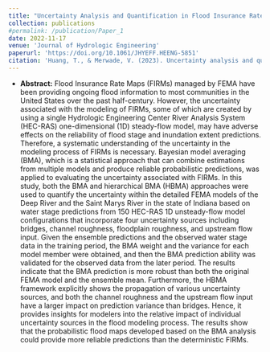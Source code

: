 ```yaml
---
title: "Uncertainty Analysis and Quantification in Flood Insurance Rate Maps Using Bayesian Model Averaging and Hierarchical BMA"
collection: publications
#permalink: /publication/Paper_1
date: 2022-11-17
venue: 'Journal of Hydrologic Engineering'
paperurl: 'https://doi.org/10.1061/JHYEFF.HEENG-5851'
citation: 'Huang, T., & Merwade, V. (2023). Uncertainty analysis and quantification in flood insurance rate maps using Bayesian model averaging and hierarchical BMA. Journal of Hydrologic Engineering, 28(2), 04022038.'
---
```

* **Abstract:** Flood Insurance Rate Maps (FIRMs) managed by FEMA have been providing ongoing flood information to most communities in the United States over the past half-century. However, the uncertainty associated with the modeling of FIRMs, some of which are created by using a single Hydrologic Engineering Center River Analysis System (HEC-RAS) one-dimensional (1D) steady-flow model, may have adverse effects on the reliability of flood stage and inundation extent predictions. Therefore, a systematic understanding of the uncertainty in the modeling process of FIRMs is necessary. Bayesian model averaging (BMA), which is a statistical approach that can combine estimations from multiple models and produce reliable probabilistic predictions, was applied to evaluating the uncertainty associated with FIRMs. In this study, both the BMA and hierarchical BMA (HBMA) approaches were used to quantify the uncertainty within the detailed FEMA models of the Deep River and the Saint Marys River in the state of Indiana based on water stage predictions from 150 HEC-RAS 1D unsteady-flow model configurations that incorporate four uncertainty sources including bridges, channel roughness, floodplain roughness, and upstream flow input. Given the ensemble predictions and the observed water stage data in the training period, the BMA weight and the variance for each model member were obtained, and then the BMA prediction ability was validated for the observed data from the later period. The results indicate that the BMA prediction is more robust than both the original FEMA model and the ensemble mean. Furthermore, the HBMA framework explicitly shows the propagation of various uncertainty sources, and both the channel roughness and the upstream flow input have a larger impact on prediction variance than bridges. Hence, it provides insights for modelers into the relative impact of individual uncertainty sources in the flood modeling process. The results show that the probabilistic flood maps developed based on the BMA analysis could provide more reliable predictions than the deterministic FIRMs.
